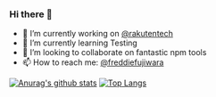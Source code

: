 ### Hi there 👋
- 🔭 I’m currently working on [@rakutentech](https://github.com/rakutentech/)
- 🌱 I’m currently learning Testing 
- 👯 I’m looking to collaborate on fantastic npm tools
- 📫 How to reach me: [@freddiefujiwara](https://twitter.com/freddiefujiwara)

<!--
**freddiefujiwara/freddiefujiwara** is a ✨ _special_ ✨ repository because its `README.md` (this file) appears on your GitHub profile.

Here are some ideas to get you started:


- 🤔 I’m looking for help with ...
- 💬 Ask me about ...
- 😄 Pronouns: ...
- ⚡ Fun fact: ...
-->
[![Anurag's github stats](https://github-readme-stats.vercel.app/api?username=freddiefujiwara)](https://github.com/freddiefujiwara/github-readme-stats) 
[![Top Langs](https://github-readme-stats.vercel.app/api/top-langs/?username=freddiefujiwara&layout=compact)](https://github.com/freddiefujiwara/github-readme-stats)
